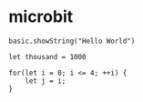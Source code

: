 # microbit

```blocks
basic.showString("Hello World")
```

```blocks
let thousand = 1000
```

```blocks
for(let i = 0; i <= 4; ++i) {
    let j = i;
}
```



<script src="https://makecode.com/gh-pages-embed.js"></script><script>makeCodeRender("{{ site.makecode.home_url }}", "{{ site.github.owner_name }}/{{ site.github.repository_name }}");</script>
